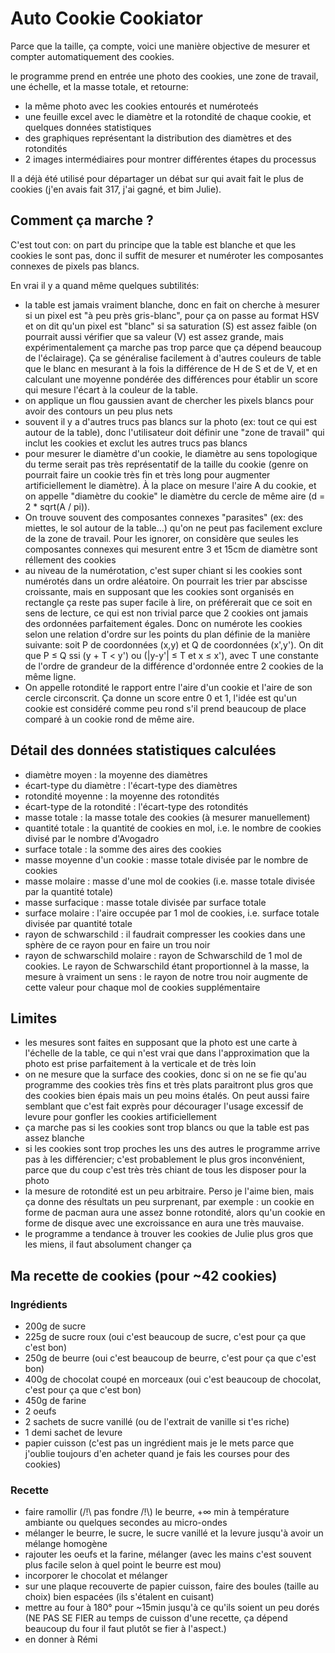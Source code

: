 # Auto Cookie Cookiator
Parce que la taille, ça compte, voici une manière objective de mesurer et compter automatiquement des cookies.  
  
le programme prend en entrée une photo des cookies, une zone de travail, une échelle, et la masse totale, et retourne:
- la même photo avec les cookies entourés et numéroteés
- une feuille excel avec le diamètre et la rotondité de chaque cookie, et quelques données statistiques
- des graphiques représentant la distribution des diamètres et des rotondités
- 2 images intermédiaires pour montrer différentes étapes du processus

Il a déjà été utilisé pour départager un débat sur qui avait fait le plus de cookies (j'en avais fait 317, j'ai gagné, et bim Julie).

## Comment ça marche ?
C'est tout con: on part du principe que la table est blanche et que les cookies le sont pas, donc il suffit de mesurer et numéroter les composantes connexes de pixels pas blancs.  

En vrai il y a quand même quelques subtilités:
- la table est jamais vraiment blanche, donc en fait on cherche à mesurer si un pixel est "à peu près gris-blanc", pour ça on passe au format HSV et on dit qu'un pixel est "blanc" si sa saturation (S) est assez faible (on pourrait aussi vérifier que sa valeur (V) est assez grande, mais expérimentalement ça marche pas trop parce que ça dépend beaucoup de l'éclairage). Ça se généralise facilement à d'autres couleurs de table que le blanc en mesurant à la fois la différence de H de S et de V, et en calculant une moyenne pondérée des différences pour établir un score qui mesure l'écart à la couleur de la table.
- on applique un flou gaussien avant de chercher les pixels blancs pour avoir des contours un peu plus nets
- souvent il y a d'autres trucs pas blancs sur la photo (ex: tout ce qui est autour de la table), donc l'utilisateur doit définir une "zone de travail" qui inclut les cookies et exclut les autres trucs pas blancs
- pour mesurer le diamètre d'un cookie, le diamètre au sens topologique du terme serait pas très représentatif de la taille du cookie (genre on pourrait faire un cookie très fin et très long pour augmenter artificiellement le diamètre). À la place on mesure l'aire A du cookie, et on appelle "diamètre du cookie" le diamètre du cercle de même aire (d = 2 * sqrt(A / pi)).
- On trouve souvent des composantes connexes "parasites" (ex: des miettes, le sol autour de la table...) qu'on ne peut pas facilement exclure de la zone de travail. Pour les ignorer, on considère que seules les composantes connexes qui mesurent entre 3 et 15cm de diamètre sont réllement des cookies
- au niveau de la numérotation, c'est super chiant si les cookies sont numérotés dans un ordre aléatoire. On pourrait les trier par abscisse croissante, mais en supposant que les cookies sont organisés en rectangle ça reste pas super facile à lire, on préférerait que ce soit en sens de lecture, ce qui est non trivial parce que 2 cookies ont jamais des ordonnées parfaitement égales. Donc on numérote les cookies selon une relation d'ordre sur les points du plan définie de la manière suivante: soit P de coordonnées (x,y) et Q de coordonnées (x',y'). On dit que P ≤ Q ssi (y + T < y') ou (|y-y'| ≤ T et x ≤ x'), avec T une constante de l'ordre de grandeur de la différence d'ordonnée entre 2 cookies de la même ligne.
- On appelle rotondité le rapport entre l'aire d'un cookie et l'aire de son cercle circonscrit. Ça donne un score entre 0 et 1, l'idée est qu'un cookie est considéré comme peu rond s'il prend beaucoup de place comparé à un cookie rond de même aire.
## Détail des données statistiques calculées
- diamètre moyen : la moyenne des diamètres
- écart-type du diamètre : l'écart-type des diamètres
- rotondité moyenne : la moyenne des rotondités
- écart-type de la rotondité : l'écart-type des rotondités
- masse totale : la masse totale des cookies (à mesurer manuellement)
- quantité totale : la quantité de cookies en mol, i.e. le nombre de cookies divisé par le nombre d'Avogadro
- surface totale : la somme des aires des cookies
- masse moyenne d'un cookie : masse totale divisée par le nombre de cookies
- masse molaire : masse d'une mol de cookies (i.e. masse totale divisée par la quantité totale)
- masse surfacique : masse totale divisée par surface totale
- surface molaire : l'aire occupée par 1 mol de cookies, i.e. surface totale divisée par quantité totale
- rayon de schwarschild : il faudrait compresser les cookies dans une sphère de ce rayon pour en faire un trou noir
- rayon de schwarschild molaire : rayon de Schwarschild de 1 mol de cookies. Le rayon de Schwarschild étant proportionnel à la masse, la mesure à vraiment un sens : le rayon de notre trou noir augmente de cette valeur pour chaque mol de cookies supplémentaire

## Limites
- les mesures sont faites en supposant que la photo est une carte à l'échelle de la table, ce qui n'est vrai que dans l'approximation que la photo est prise parfaitement à la verticale et de très loin
- on ne mesure que la surface des cookies, donc si on ne se fie qu'au programme des cookies très fins et très plats paraitront plus gros que des cookies bien épais mais un peu moins étalés. On peut aussi faire semblant que c'est fait exprès pour décourager l'usage excessif de levure pour gonfler les cookies artificiellement
- ça marche pas si les cookies sont trop blancs ou que la table est pas assez blanche
- si les cookies sont trop proches les uns des autres le programme arrive pas à les différencier; c'est probablement le plus gros inconvénient, parce que du coup c'est très très chiant de tous les disposer pour la photo
- la mesure de rotondité est un peu arbitraire. Perso je l'aime bien, mais ça donne des résultats un peu surprenant, par exemple : un cookie en forme de pacman aura une assez bonne rotondité, alors qu'un cookie en forme de disque avec une excroissance en aura une très mauvaise.
- le programme a tendance à trouver les cookies de Julie plus gros que les miens, il faut absolument changer ça

## Ma recette de cookies (pour ~42 cookies)
### Ingrédients
- 200g de sucre
- 225g de sucre roux (oui c'est beaucoup de sucre, c'est pour ça que c'est bon)
- 250g de beurre (oui c'est beaucoup de beurre, c'est pour ça que c'est bon)
- 400g de chocolat coupé en morceaux (oui c'est beaucoup de chocolat, c'est pour ça que c'est bon)
- 450g de farine
- 2 oeufs
- 2 sachets de sucre vanillé (ou de l'extrait de vanille si t'es riche)
- 1 demi sachet de levure
- papier cuisson (c'est pas un ingrédient mais je le mets parce que j'oublie toujours d'en acheter quand je fais les courses pour des cookies)
### Recette
- faire ramollir (/!\ pas fondre /!\\) le beurre, +∞ min à température ambiante ou quelques secondes au micro-ondes
- mélanger le beurre, le sucre, le sucre vanillé et la levure jusqu'à avoir un mélange homogène
- rajouter les oeufs et la farine, mélanger (avec les mains c'est souvent plus facile selon à quel point le beurre est mou)
- incorporer le chocolat et mélanger
- sur une plaque recouverte de papier cuisson, faire des boules (taille au choix) bien espacées (ils s'étalent en cuisant)
- mettre au four à 180° pour ~15min jusqu'à ce qu'ils soient un peu dorés (NE PAS SE FIER au temps de cuisson d'une recette, ça dépend beaucoup du four il faut plutôt se fier à l'aspect.)
- en donner à Rémi
